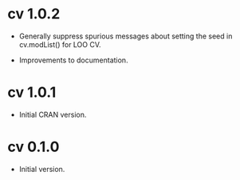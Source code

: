 # cv 1.0.2

- Generally suppress spurious messages about setting the seed in cv.modList() for LOO CV.

- Improvements to documentation.

# cv 1.0.1

- Initial CRAN version.

# cv 0.1.0

- Initial version.
